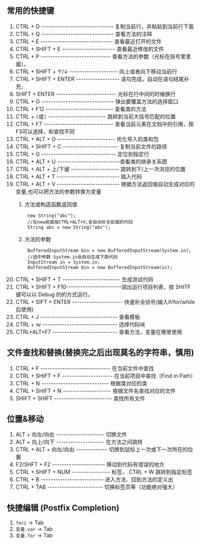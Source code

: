## 常用的快捷键

1. CTRL + D ------------------------------ 复制当前行，并粘贴到当前行下面
2. CTRL + Q ------------------------------ 查看方法的注释
3. CTRL + E ------------------------------ 查看最近打开的文件
4. CTRL + SHIFT + E ---------------------- 查看最近修改的文件
5. CTRL + P ----------------------------- 查看方法的参数（光标在括号里里面）。
5. CTRL + SHIFT + ↑/↓ -------------------- 向上或者向下移动当前行
6. CTRL + SHIFT + ENTER ------------------ 语句完成，自动在语句结尾补充`;`
7. SHIFT + ENTER ------------------------- 光标在行中间的时候换行
8. CTRL + O ------------------------------ 弹出要覆盖方法的选择窗口
9. CTRL + F12 ---------------------------- 查看类的方法
10. CTRL +  `[`或`]` ------------------------ 跳转到当前大括号匹配的位置
11. CTRL + F7 ----------------------------- 查看当前元素在文档中的引用，按F3可以选择，和查找不同
12. CTRL + ALT + O ------------------------  优化导入的类和包
13. CTRL + SHIFT + C ----------------------- 复制当前文件的路径
14. CTRL + G ------------------------------- 定位到指定行
15. CTRL + ALT + U --------------------------查看类的继承关系图
16. CTRL + ALT + 上/下键 -------------------- 跳转到下/上一次浏览的位置
17. CTRL + ALT + T -------------------------- 插入代码
18. CTRL + ALT + V -------------------------- 根据方法返回值自动生成对应的变量,也可以把方法的参数转换为变量
    1. 方法或构造函数返回值
    
            new String("abc");
            //在new前面按CTRL+ALT+V,会自动补全前面的代码
            String abc = new String("abc");
    2. 方法的参数

            BufferedInputStream bin = new BufferedInputStream(System.in);
            //选中参数 System.in会自动生成下面代码
            InputStream in = System.in;
            BufferedInputStream bin = new BufferedInputStream(in);

19. CTRL + SHIFT + T ------------------------ 生成测试代码 
20. CTRL + SHIFT + F10-----------------------调出运行项目列表，按 SHITF 键可以以 Debug 的的方式运行。
21. CTRL + SIFT + ENTER --------------------- 快速补全括号(输入if/for/while后使用)
22. CTRL + J -------------------------------- 查看模板
23. CTRL + ｗ ------------------------------- 选择代码块
24. CTRL+ALT+F7 --------------------------- 查看方法，变量在哪里使用

## 文件查找和替换(替换完之后出现莫名的字符串，慎用)

1. CTRL + F ----------------------------- 在当前文件中查找
2. CTRL + SHIFT + F --------------------- 在当前项目中查找（Find in Path）
3. CTRL + N ---------------------------- 根据类对应的类
4. CTRL + SHIFT + N -------------------- 根据文件名查找对应的文件
5. SHIFT + SHIFT ------------------------ 查找所有文件

## 位置&移动

1. ALT + 向左/向右 -------------------- 切换文件
2. ALT + 向上/向下 -------------------- 在方法之间跳转
3. CTRL + ALT + 向左/向右 ------------- 切换到鼠标上一次或下一次所在的位置
4. F2/SHFT + F2 ---------------------- 移动到代码有错误的地方
5. CTRL + SHIFT + NUM ---------------- 标签， CTRL + W 跳转到指定标签
6. CTRL + B -------------------------- 进入方法、回到方法的定义出
7. CTRL + TAB ----------------------- 切换标签页等（功能绝对强大）

## 快捷编辑 (Postfix Completion)

1.   `fori` -> Tab
2.   `变量.var` -> Tab
3.   `变量.for` -> Tab